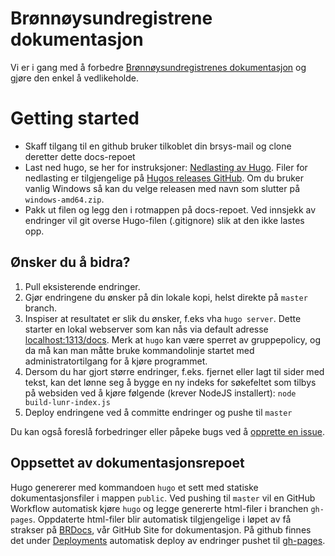 # Brønnøysundregistrene dokumentasjon

Vi er i gang med å forbedre [Brønnøysundregistrenes dokumentasjon](https://brreg.github.io/docs/) og gjøre den enkel å vedlikeholde.

# Getting started

- Skaff tilgang til en github bruker tilkoblet din brsys-mail og clone deretter dette docs-repoet
- Last ned hugo, se her for instruksjoner: [Nedlasting av Hugo](https://gohugo.io/getting-started/installing/). Filer for nedlasting er tilgjengelige på [Hugos releases GitHub](https://github.com/gohugoio/hugo/releases). Om du bruker vanlig Windows så kan du velge releasen med navn som slutter på `windows-amd64.zip`.
- Pakk ut filen og legg den i rotmappen på docs-repoet. Ved innsjekk av endringer vil git overse Hugo-filen (.gitignore) slik at den ikke lastes opp.

## Ønsker du å bidra?

1. Pull eksisterende endringer.
2. Gjør endringene du ønsker på din lokale kopi, helst direkte på `master` branch.
3. Inspiser at resultatet er slik du ønsker, f.eks vha `hugo server`. Dette starter en lokal webserver som kan nås via default adresse [localhost:1313/docs](localhost:1313/docs). Merk at `hugo` kan være sperret av gruppepolicy, og da må kan man måtte bruke kommandolinje startet med administratortilgang for å kjøre programmet.
4. Dersom du har gjort større endringer, f.eks. fjernet eller lagt til sider med tekst, kan det lønne seg å bygge en ny indeks for søkefeltet som tilbys på websiden ved å kjøre følgende (krever NodeJS installert): `node build-lunr-index.js`
5. Deploy endringene ved å committe endringer og pushe til `master`



Du kan også foreslå forbedringer eller påpeke bugs ved å [opprette en issue](https://github.com/brreg/docs/issues).

## Oppsettet av dokumentasjonsrepoet

Hugo genererer med kommandoen `hugo` et sett med statiske dokumentasjonsfiler i mappen `public`. 
Ved pushing til `master` vil en GitHub Workflow automatisk kjøre `hugo` og legge genererte html-filer i branchen `gh-pages`. Oppdaterte html-filer blir automatisk tilgjengelige i løpet av få strakser på [BRDocs](https://brreg.github.io/docs/), vår GitHub Site for dokumentasjon. På github finnes det under [Deployments](https://github.com/brreg/docs/deployments) automatisk deploy av endringer pushet til [gh-pages](https://docs.github.com/en/github/working-with-github-pages/getting-started-with-github-pages).
